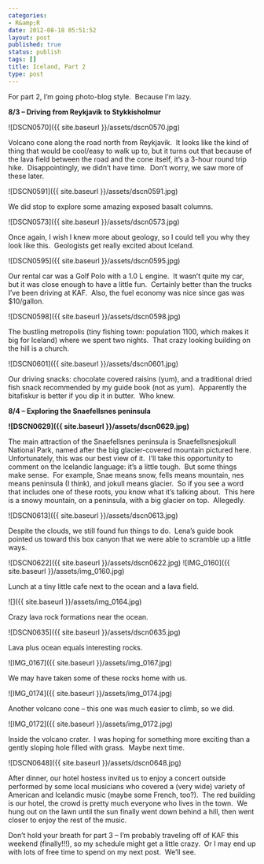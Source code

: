 ```yaml
---
categories:
- R&amp;R
date: 2012-08-18 05:51:52
layout: post
published: true
status: publish
tags: []
title: Iceland, Part 2
type: post
---
```


For part 2, I’m going photo-blog style.  Because I’m lazy.

**8/3 – Driving from Reykjavik to Stykkisholmur**

![DSCN0570]({{ site.baseurl }}/assets/dscn0570.jpg)

Volcano cone along the road north from Reykjavik.  It looks like the kind of
thing that would be cool/easy to walk up to, but it turns out that because of
the lava field between the road and the cone itself, it’s a 3-hour round trip
hike.  Disappointingly, we didn’t have time.  Don’t worry, we saw more of
these later.

![DSCN0591]({{ site.baseurl }}/assets/dscn0591.jpg)

We did stop to explore some amazing exposed basalt columns.

![DSCN0573]({{ site.baseurl }}/assets/dscn0573.jpg)

Once again, I wish I knew more about geology, so I could tell you why they
look like this.  Geologists get really excited about Iceland.

![DSCN0595]({{ site.baseurl }}/assets/dscn0595.jpg)

Our rental car was a Golf Polo with a 1.0 L engine.  It wasn’t quite my car,
but it was close enough to have a little fun.  Certainly better than the
trucks I’ve been driving at KAF.  Also, the fuel economy was nice since gas
was $10/gallon.

![DSCN0598]({{ site.baseurl }}/assets/dscn0598.jpg)

The bustling metropolis (tiny fishing town: population 1100, which makes it
big for Iceland) where we spent two nights.  That crazy looking building on
the hill is a church.

![DSCN0601]({{ site.baseurl }}/assets/dscn0601.jpg)

Our driving snacks: chocolate covered raisins (yum), and a traditional dried
fish snack recommended by my guide book (not as yum).  Apparently the
bitafiskur is better if you dip it in butter.  Who knew.

**8/4 – Exploring the Snaefellsnes peninsula**

**![DSCN0629]({{ site.baseurl }}/assets/dscn0629.jpg)**

The main attraction of the Snaefellsnes peninsula is Snaefellsnesjokull
National Park, named after the big glacier-covered mountain pictured here.
Unfortunately, this was our best view of it.  I’ll take this opportunity to
comment on the Icelandic language: it’s a little tough.  But some things make
sense.  For example, Snae means snow, fells means mountain, nes means
peninsula (I think), and jokull means glacier.  So if you see a word that
includes one of these roots, you know what it’s talking about.  This here is a
snowy mountain, on a peninsula, with a big glacier on top.  Allegedly.

![DSCN0613]({{ site.baseurl }}/assets/dscn0613.jpg)

Despite the clouds, we still found fun things to do.  Lena’s guide book
pointed us toward this box canyon that we were able to scramble up a little
ways.

![DSCN0622]({{ site.baseurl }}/assets/dscn0622.jpg) ![IMG_0160]({{
site.baseurl }}/assets/img_0160.jpg)

Lunch at a tiny little cafe next to the ocean and a lava field.

![]({{ site.baseurl }}/assets/img_0164.jpg)

Crazy lava rock formations near the ocean.

![DSCN0635]({{ site.baseurl }}/assets/dscn0635.jpg)

Lava plus ocean equals interesting rocks.

![IMG_0167]({{ site.baseurl }}/assets/img_0167.jpg)

We may have taken some of these rocks home with us.

![IMG_0174]({{ site.baseurl }}/assets/img_0174.jpg)

Another volcano cone – this one was much easier to climb, so we did.

![IMG_0172]({{ site.baseurl }}/assets/img_0172.jpg)

Inside the volcano crater.  I was hoping for something more exciting than a
gently sloping hole filled with grass.  Maybe next time.

![DSCN0648]({{ site.baseurl }}/assets/dscn0648.jpg)

After dinner, our hotel hostess invited us to enjoy a concert outside
performed by some local musicians who covered a (very wide) variety of
American and Icelandic music (maybe some French, too?).  The red building is
our hotel, the crowd is pretty much everyone who lives in the town.  We hung
out on the lawn until the sun finally went down behind a hill, then went
closer to enjoy the rest of the music.

Don’t hold your breath for part 3 – I’m probably traveling off of KAF this
weekend (finally!!!), so my schedule might get a little crazy.  Or I may end
up with lots of free time to spend on my next post.  We’ll see.